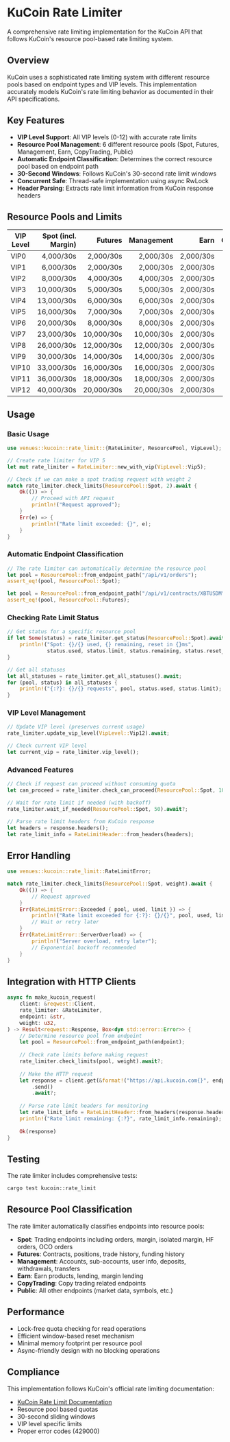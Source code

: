# KuCoin Rate Limiter

A comprehensive rate limiting implementation for the KuCoin API that follows KuCoin's resource pool-based rate limiting system.

## Overview

KuCoin uses a sophisticated rate limiting system with different resource pools based on endpoint types and VIP levels. This implementation accurately models KuCoin's rate limiting behavior as documented in their API specifications.

## Key Features

- **VIP Level Support**: All VIP levels (0-12) with accurate rate limits
- **Resource Pool Management**: 6 different resource pools (Spot, Futures, Management, Earn, CopyTrading, Public)
- **Automatic Endpoint Classification**: Determines the correct resource pool based on endpoint path
- **30-Second Windows**: Follows KuCoin's 30-second rate limit windows
- **Concurrent Safe**: Thread-safe implementation using async RwLock
- **Header Parsing**: Extracts rate limit information from KuCoin response headers

## Resource Pools and Limits

| VIP Level | Spot (incl. Margin) | Futures | Management | Earn | CopyTrading | Public |
|-----------|--------------------:|--------:|-----------:|-----:|------------:|-------:|
| VIP0      | 4,000/30s          | 2,000/30s | 2,000/30s | 2,000/30s | 2,000/30s | 2,000/30s |
| VIP1      | 6,000/30s          | 2,000/30s | 2,000/30s | 2,000/30s | 2,000/30s | 2,000/30s |
| VIP2      | 8,000/30s          | 4,000/30s | 4,000/30s | 2,000/30s | 2,000/30s | 2,000/30s |
| VIP3      | 10,000/30s         | 5,000/30s | 5,000/30s | 2,000/30s | 2,000/30s | 2,000/30s |
| VIP4      | 13,000/30s         | 6,000/30s | 6,000/30s | 2,000/30s | 2,000/30s | 2,000/30s |
| VIP5      | 16,000/30s         | 7,000/30s | 7,000/30s | 2,000/30s | 2,000/30s | 2,000/30s |
| VIP6      | 20,000/30s         | 8,000/30s | 8,000/30s | 2,000/30s | 2,000/30s | 2,000/30s |
| VIP7      | 23,000/30s         | 10,000/30s | 10,000/30s | 2,000/30s | 2,000/30s | 2,000/30s |
| VIP8      | 26,000/30s         | 12,000/30s | 12,000/30s | 2,000/30s | 2,000/30s | 2,000/30s |
| VIP9      | 30,000/30s         | 14,000/30s | 14,000/30s | 2,000/30s | 2,000/30s | 2,000/30s |
| VIP10     | 33,000/30s         | 16,000/30s | 16,000/30s | 2,000/30s | 2,000/30s | 2,000/30s |
| VIP11     | 36,000/30s         | 18,000/30s | 18,000/30s | 2,000/30s | 2,000/30s | 2,000/30s |
| VIP12     | 40,000/30s         | 20,000/30s | 20,000/30s | 2,000/30s | 2,000/30s | 2,000/30s |

## Usage

### Basic Usage

```rust
use venues::kucoin::rate_limit::{RateLimiter, ResourcePool, VipLevel};

// Create rate limiter for VIP 5
let mut rate_limiter = RateLimiter::new_with_vip(VipLevel::Vip5);

// Check if we can make a spot trading request with weight 2
match rate_limiter.check_limits(ResourcePool::Spot, 2).await {
    Ok(()) => {
        // Proceed with API request
        println!("Request approved");
    }
    Err(e) => {
        println!("Rate limit exceeded: {}", e);
    }
}
```

### Automatic Endpoint Classification

```rust
// The rate limiter can automatically determine the resource pool
let pool = ResourcePool::from_endpoint_path("/api/v1/orders");
assert_eq!(pool, ResourcePool::Spot);

let pool = ResourcePool::from_endpoint_path("/api/v1/contracts/XBTUSDM");
assert_eq!(pool, ResourcePool::Futures);
```

### Checking Rate Limit Status

```rust
// Get status for a specific resource pool
if let Some(status) = rate_limiter.get_status(ResourcePool::Spot).await {
    println!("Spot: {}/{} used, {} remaining, reset in {}ms",
             status.used, status.limit, status.remaining, status.reset_time_ms);
}

// Get all statuses
let all_statuses = rate_limiter.get_all_statuses().await;
for (pool, status) in all_statuses {
    println!("{:?}: {}/{} requests", pool, status.used, status.limit);
}
```

### VIP Level Management

```rust
// Update VIP level (preserves current usage)
rate_limiter.update_vip_level(VipLevel::Vip12).await;

// Check current VIP level
let current_vip = rate_limiter.vip_level();
```

### Advanced Features

```rust
// Check if request can proceed without consuming quota
let can_proceed = rate_limiter.check_can_proceed(ResourcePool::Spot, 100).await;

// Wait for rate limit if needed (with backoff)
rate_limiter.wait_if_needed(ResourcePool::Spot, 50).await?;

// Parse rate limit headers from KuCoin response
let headers = response.headers();
let rate_limit_info = RateLimitHeader::from_headers(headers);
```

## Error Handling

```rust
use venues::kucoin::rate_limit::RateLimitError;

match rate_limiter.check_limits(ResourcePool::Spot, weight).await {
    Ok(()) => {
        // Request approved
    }
    Err(RateLimitError::Exceeded { pool, used, limit }) => {
        println!("Rate limit exceeded for {:?}: {}/{}", pool, used, limit);
        // Wait or retry later
    }
    Err(RateLimitError::ServerOverload) => {
        println!("Server overload, retry later");
        // Exponential backoff recommended
    }
}
```

## Integration with HTTP Clients

```rust
async fn make_kucoin_request(
    client: &reqwest::Client,
    rate_limiter: &RateLimiter,
    endpoint: &str,
    weight: u32,
) -> Result<reqwest::Response, Box<dyn std::error::Error>> {
    // Determine resource pool from endpoint
    let pool = ResourcePool::from_endpoint_path(endpoint);
    
    // Check rate limits before making request
    rate_limiter.check_limits(pool, weight).await?;
    
    // Make the HTTP request
    let response = client.get(&format!("https://api.kucoin.com{}", endpoint))
        .send()
        .await?;
    
    // Parse rate limit headers for monitoring
    let rate_limit_info = RateLimitHeader::from_headers(response.headers());
    println!("Rate limit remaining: {:?}", rate_limit_info.remaining);
    
    Ok(response)
}
```

## Testing

The rate limiter includes comprehensive tests:

```bash
cargo test kucoin::rate_limit
```

## Resource Pool Classification

The rate limiter automatically classifies endpoints into resource pools:

- **Spot**: Trading endpoints including orders, margin, isolated margin, HF orders, OCO orders
- **Futures**: Contracts, positions, trade history, funding history
- **Management**: Accounts, sub-accounts, user info, deposits, withdrawals, transfers
- **Earn**: Earn products, lending, margin lending
- **CopyTrading**: Copy trading related endpoints
- **Public**: All other endpoints (market data, symbols, etc.)

## Performance

- Lock-free quota checking for read operations
- Efficient window-based reset mechanism
- Minimal memory footprint per resource pool
- Async-friendly design with no blocking operations

## Compliance

This implementation follows KuCoin's official rate limiting documentation:
- [KuCoin Rate Limit Documentation](https://www.kucoin.com/docs-new/rate-limit)
- Resource pool based quotas
- 30-second sliding windows
- VIP level specific limits
- Proper error codes (429000)
